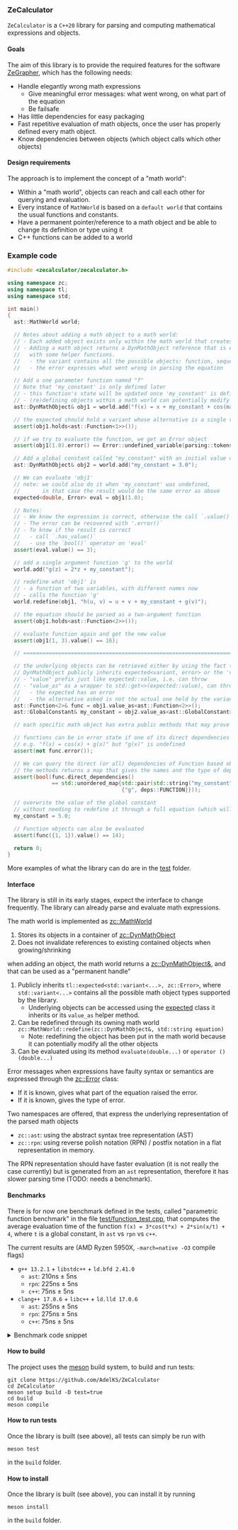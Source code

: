### ZeCalculator

`ZeCalculator` is a `C++20` library for parsing and computing mathematical expressions and objects.

#### Goals
The aim of this library is to provide the required features for the software [ZeGrapher](https://github.com/AdelKS/ZeGrapher), which has the following needs:
- Handle elegantly wrong math expressions
  - Give meaningful error messages: what went wrong, on what part of the equation
  - Be failsafe
- Has little dependencies for easy packaging
- Fast repetitive evaluation of math objects, once the user has properly defined every math object.
- Know dependencies between objects (which object calls which other objects)

#### Design requirements
The approach is to implement the concept of a "math world":
- Within a "math world", objects can reach and call each other for querying and evaluation.
- Every instance of `MathWorld` is based on a `default world` that contains the usual functions and constants.
- Have a permanent pointer/reference to a math object and be able to change its definition or type using it
- C++ functions can be added to a world

### Example code

```c++
#include <zecalculator/zecalculator.h>

using namespace zc;
using namespace tl;
using namespace std;

int main()
{
  ast::MathWorld world;

  // Notes about adding a math object to a math world:
  // - Each added object exists only within the math world that creates it
  // - Adding a math object returns a DynMathObject reference that is essentially an expected<variant, error>
  //   with some helper functions.
  //   - the variant contains all the possible objects: function, sequence, global constant, global variable, cpp function
  //   - the error expresses what went wrong in parsing the equation

  // Add a one parameter function named "f"
  // Note that 'my_constant' is only defined later
  // - this function's state will be updated once 'my_constant' is defined
  // - (re)defining objects within a math world can potentially modify every other objects
  ast::DynMathObject& obj1 = world.add("f(x) = x + my_constant + cos(math::pi)");

  // the expected should hold a variant whose alternative is a single variable function
  assert(obj1.holds<ast::Function<1>>());

  // if we try to evaluate the function, we get an Error object
  assert(obj1(1.0).error() == Error::undefined_variable(parsing::tokens::Text("my_constant", 11), "f(x) = x + my_constant + cos(math::pi)"));

  // Add a global constant called "my_constant" with an initial value of 3.0
  ast::DynMathObject& obj2 = world.add("my_constant = 3.0");

  // We can evaluate 'obj1'
  // note: we could also do it when 'my_constant' was undefined,
  //       in that case the result would be the same error as above
  expected<double, Error> eval = obj1(1.0);

  // Notes:
  // - We know the expression is correct, otherwise the call `.value()` will throw
  // - The error can be recovered with '.error()`
  // - To know if the result is correct
  //   - call `.has_value()`
  //   - use the `bool()` operator on 'eval'
  assert(eval.value() == 3);

  // add a single argument function 'g' to the world
  world.add("g(z) = 2*z + my_constant");

  // redefine what 'obj1' is
  // - a function of two variables, with different names now
  // - calls the function 'g'
  world.redefine(obj1, "h(u, v) = u + v + my_constant + g(v)");

  // the equation should be parsed as a two-argument function
  assert(obj1.holds<ast::Function<2>>());

  // evaluate function again and get the new value
  assert(obj1(1, 3).value() == 16);

  // ======================================================================================

  // the underlying objects can be retrieved either by using the fact that
  // DynMathObject publicly inherits expected<variant, error> or the 'value_as' helper function:
  // - "value" prefix just like expected::value, i.e. can throw
  // - "value_as" as a wrapper to std::get<>(expected::value), can throw for two different reasons
  //   - the expected has an error
  //   - the alternative asked is not the actual one held by the variant
  ast::Function<2>& func = obj1.value_as<ast::Function<2>>();
  ast::GlobalConstant& my_constant = obj2.value_as<ast::GlobalConstant>();

  // each specific math object has extra public methods that may prove useful

  // functions can be in error state if one of its direct dependencies are undefined
  // e.g. "f(x) = cos(x) + g(x)" but "g(x)" is undefined
  assert(not func.error());

  // We can query the direct (or all) dependencies of Function based objects
  // the methods returns a map that gives the names and the type of dep
  assert(bool(func.direct_dependencies()
              == std::unordered_map{std::pair(std::string("my_constant"), deps::VARIABLE),
                                    {"g", deps::FUNCTION}}));

  // overwrite the value of the global constant
  // without needing to redefine it through a full equation (which will require parsing etc...)
  my_constant = 5.0;

  // Function objects can also be evaluated
  assert(func({1, 1}).value() == 14);

  return 0;
}
```

More examples of what the library can do are in the [test](./test/) folder.

#### Interface

The library is still in its early stages, expect the interface to change frequently. The library can already parse and evaluate math expressions.

The math world is implemented as [zc::MathWorld](./include/zecalculator/mathworld/decl/mathworld.h)
1. Stores its objects in a container of [zc::DynMathObject](./include/zecalculator/math_objects/decl/dyn_math_object.h)
2. Does not invalidate references to existing contained objects when growing/shrinking

when adding an object, the math world returns a [zc::DynMathObject&](./include/zecalculator/math_objects/decl/dyn_math_object.h), and that can be used as a "permanent handle"
1. Publicly inherits `tl::expected<std::variant<...>, zc::Error>`, where `std::variant<...>` contains all the possible math object types supported by the library.
   - Underlying objects can be accessed using the [expected](https://en.cppreference.com/w/cpp/utility/expected) class it inherits or its `value_as` helper method.
2. Can be redefined through its owning math world `zc::MathWorld::redefine(zc::DynMathObject&, std::string equation)`
   - Note: redefining the object has been put in the math world because it can potentially modify all the other objects
3. Can be evaluated using its method `evaluate(double...)` or `operator () (double...)`

Error messages when expressions have faulty syntax or semantics are expressed through the [zc::Error](include/zecalculator/error.h) class:
  - If it is known, gives what part of the equation raised the error.
  - If it is known, gives the type of error.

Two namespaces are offered, that express the underlying representation of the parsed math objects
- `zc::ast`: using the abstract syntax tree representation (AST)
- `zc::rpn`: using reverse polish notation (RPN) / postfix notation in a flat representation in memory.

The RPN representation should have faster evaluation (it is not really the case currently) but is generated from an `ast` representation, therefore it has slower parsing time (TODO: needs a benchmark).

#### Benchmarks
There is for now one benchmark defined in the tests, called "parametric function benchmark" in the file [test/function_test.cpp](test/function_test.cpp), that computes the average evaluation time of the function `f(x) = 3*cos(t*x) + 2*sin(x/t) + 4`, where `t` is a global constant, in `ast` vs `rpn` vs `c++`.

The current results are (AMD Ryzen 5950X, `-march=native -O3` compile flags)
- `g++ 13.2.1` + `libstdc++` + `ld.bfd 2.41.0`
  - `ast`: 210ns ± 5ns
  - `rpn`: 225ns ± 5ns
  - `c++`: 75ns ± 5ns
- `clang++ 17.0.6` + `libc++` + `ld.lld 17.0.6`
  - `ast`: 255ns ± 5ns
  - `rpn`: 275ns ± 5ns
  - `c++`: 75ns ± 5ns

<details>

<summary>Benchmark code snippet</summary>

```c++
  "parametric function benchmark"_test = []<class StructType>()
  {
    {
      constexpr parsing::Type type = std::is_same_v<StructType, AST_TEST> ? parsing::Type::AST : parsing::Type::RPN;
      constexpr std::string_view data_type_str_v = std::is_same_v<StructType, AST_TEST> ? "AST" : "RPN";

      MathWorld<type> world;
      auto& t = world.add("t = 1").template value_as<GlobalConstant<type>>();
      auto& f = world.add("f(x) =3*cos(t*x) + 2*sin(x/t) + 4").template value_as<Function<type, 1>>();

      double x = 0;
      auto begin = high_resolution_clock::now();
      double res = 0;
      size_t iterations = 0;
      while (high_resolution_clock::now() - begin < 1s)
      {
        res += f({x}).value();
        iterations++;
        x++;
        t+=1;
      }
      auto end = high_resolution_clock::now();
      std::cout << "Avg zc::Function<" << data_type_str_v << "> eval time: "
                << duration_cast<nanoseconds>((end - begin) / iterations).count() << "ns"
                << std::endl;
      std::cout << "dummy val: " << res << std::endl;
    }
    {
      double cpp_t = 1;
      auto cpp_f = [&](double x) {
        return 3*cos(cpp_t*x) + 2*sin(x/cpp_t) + 4;
      };

      double x = 0;
      auto begin = high_resolution_clock::now();
      double res = 0;
      size_t iterations = 0;
      while (high_resolution_clock::now() - begin < 1s)
      {
        res += cpp_f(x);
        iterations++;
        x++;
        cpp_t++;
      }
      auto end = high_resolution_clock::now();
      std::cout << "Avg C++ function eval time: " << duration_cast<nanoseconds>((end - begin)/iterations).count() << "ns" << std::endl;
      std::cout << "dummy val: " << res << std::endl;

    }

  } | std::tuple<AST_TEST, RPN_TEST>{};
```

</details>

#### How to build

The project uses the [meson](mesonbuild.com/) build system, to build and run tests:
```shell
git clone https://github.com/AdelKS/ZeCalculator
cd ZeCalculator
meson setup build -D test=true
cd build
meson compile
```

#### How to run tests
Once the library is built (see above), all tests can simply be run with
```
meson test
```
in the `build` folder.

#### How to install
Once the library is built (see above), you can install it by running
```
meson install
```
in the `build` folder.
